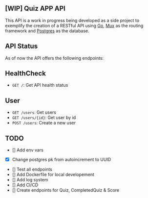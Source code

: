 ## [WIP] Quiz APP API

This API is a work in progress being developed as a side project to exemplify the creation of a
RESTful API using [Go](https://golang.org), [Mux](https://github.com/gorilla/mux) as the routing framework and [Postgres](https://www.postgresql.org) as the database.

## API Status

As of now the API offers the following endpoints:

## HealthCheck

- `GET /`: Get API health status

## User

- `GET /users`: Get users
- `GET /users/{id}`: Get user by id
- `POST /users`: Create a new user

## TODO

- [] Add env vars
- [x] Change postgres pk from autoincrement to UUID
- [] Test all endpoints
- [] Add Dockerfile for local developement
- [] Add log system
- [] Add CI/CD
- [] Create endpoints for Quiz, CompletedQuiz & Score
